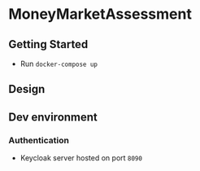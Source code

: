 # MoneyMarketAssessment

## Getting Started
- Run `docker-compose up`



## Design


## Dev environment
### Authentication
- Keycloak server hosted on port `8090`